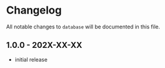 # Changelog

All notable changes to `database` will be documented in this file.

## 1.0.0 - 202X-XX-XX

- initial release
